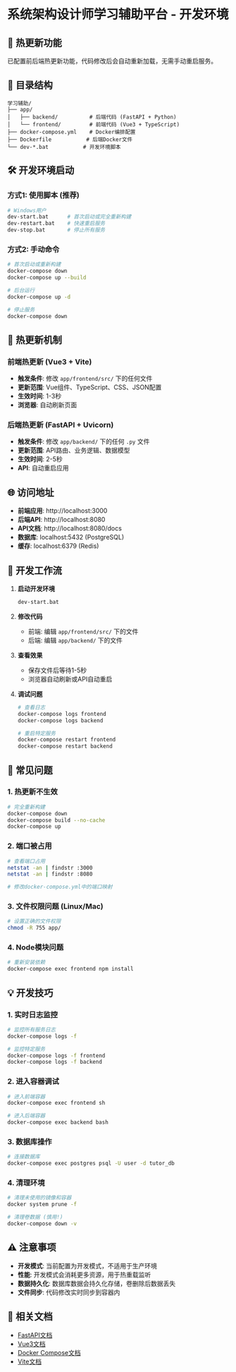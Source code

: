 # 系统架构设计师学习辅助平台 - 开发环境

## 🚀 热更新功能

已配置前后端热更新功能，代码修改后会自动重新加载，无需手动重启服务。

## 📁 目录结构

```
学习辅助/
├── app/
│   ├── backend/          # 后端代码 (FastAPI + Python)
│   └── frontend/         # 前端代码 (Vue3 + TypeScript)
├── docker-compose.yml    # Docker编排配置
├── Dockerfile           # 后端Docker文件
└── dev-*.bat           # 开发环境脚本
```

## 🛠️ 开发环境启动

### 方式1: 使用脚本 (推荐)

```bash
# Windows用户
dev-start.bat      # 首次启动或完全重新构建
dev-restart.bat    # 快速重启服务
dev-stop.bat       # 停止所有服务
```

### 方式2: 手动命令

```bash
# 首次启动或重新构建
docker-compose down
docker-compose up --build

# 后台运行
docker-compose up -d

# 停止服务
docker-compose down
```

## 🔧 热更新机制

### 前端热更新 (Vue3 + Vite)
- **触发条件**: 修改 `app/frontend/src/` 下的任何文件
- **更新范围**: Vue组件、TypeScript、CSS、JSON配置
- **生效时间**: 1-3秒
- **浏览器**: 自动刷新页面

### 后端热更新 (FastAPI + Uvicorn)
- **触发条件**: 修改 `app/backend/` 下的任何 `.py` 文件
- **更新范围**: API路由、业务逻辑、数据模型
- **生效时间**: 2-5秒
- **API**: 自动重启应用

## 🌐 访问地址

- **前端应用**: http://localhost:3000
- **后端API**: http://localhost:8080
- **API文档**: http://localhost:8080/docs
- **数据库**: localhost:5432 (PostgreSQL)
- **缓存**: localhost:6379 (Redis)

## 📝 开发工作流

1. **启动开发环境**
   ```bash
   dev-start.bat
   ```

2. **修改代码**
   - 前端: 编辑 `app/frontend/src/` 下的文件
   - 后端: 编辑 `app/backend/` 下的文件

3. **查看效果**
   - 保存文件后等待1-5秒
   - 浏览器自动刷新或API自动重启

4. **调试问题**
   ```bash
   # 查看日志
   docker-compose logs frontend
   docker-compose logs backend
   
   # 重启特定服务
   docker-compose restart frontend
   docker-compose restart backend
   ```

## 🐛 常见问题

### 1. 热更新不生效
```bash
# 完全重新构建
docker-compose down
docker-compose build --no-cache
docker-compose up
```

### 2. 端口被占用
```bash
# 查看端口占用
netstat -an | findstr :3000
netstat -an | findstr :8080

# 修改docker-compose.yml中的端口映射
```

### 3. 文件权限问题 (Linux/Mac)
```bash
# 设置正确的文件权限
chmod -R 755 app/
```

### 4. Node模块问题
```bash
# 重新安装依赖
docker-compose exec frontend npm install
```

## 💡 开发技巧

### 1. 实时日志监控
```bash
# 监控所有服务日志
docker-compose logs -f

# 监控特定服务
docker-compose logs -f frontend
docker-compose logs -f backend
```

### 2. 进入容器调试
```bash
# 进入前端容器
docker-compose exec frontend sh

# 进入后端容器
docker-compose exec backend bash
```

### 3. 数据库操作
```bash
# 连接数据库
docker-compose exec postgres psql -U user -d tutor_db
```

### 4. 清理环境
```bash
# 清理未使用的镜像和容器
docker system prune -f

# 清理卷数据 (慎用!)
docker-compose down -v
```

## ⚠️ 注意事项

- **开发模式**: 当前配置为开发模式，不适用于生产环境
- **性能**: 开发模式会消耗更多资源，用于热重载监听
- **数据持久化**: 数据库数据会持久化存储，卷删除后数据丢失
- **文件同步**: 代码修改实时同步到容器内

## 🔗 相关文档

- [FastAPI文档](https://fastapi.tiangolo.com/)
- [Vue3文档](https://vuejs.org/)
- [Docker Compose文档](https://docs.docker.com/compose/)
- [Vite文档](https://vitejs.dev/) 